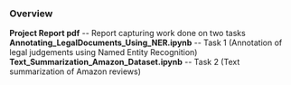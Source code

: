 ### Overview

**Project Report pdf** -- Report capturing work done on two tasks
**Annotating_LegalDocuments_Using_NER.ipynb** -- Task 1 (Annotation of legal judgements using Named Entity Recognition)
**Text_Summarization_Amazon_Dataset.ipynb** -- Task 2 (Text summarization of Amazon reviews)
